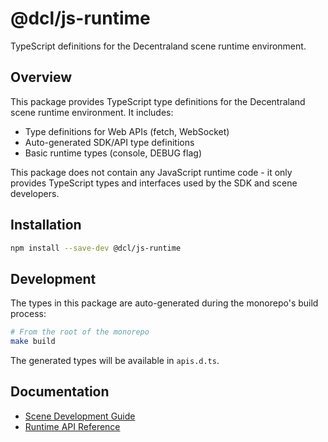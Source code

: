 # @dcl/js-runtime

TypeScript definitions for the Decentraland scene runtime environment.

## Overview

This package provides TypeScript type definitions for the Decentraland scene runtime environment. It includes:

- Type definitions for Web APIs (fetch, WebSocket)
- Auto-generated SDK/API type definitions
- Basic runtime types (console, DEBUG flag)

This package does not contain any JavaScript runtime code - it only provides TypeScript types and interfaces used by the SDK and scene developers.

## Installation

```bash
npm install --save-dev @dcl/js-runtime
```

## Development

The types in this package are auto-generated during the monorepo's build process:

```bash
# From the root of the monorepo
make build
```

The generated types will be available in `apis.d.ts`.

## Documentation

- [Scene Development Guide](https://docs.decentraland.org/creator/development-guide/sdk7/scene-content/)
- [Runtime API Reference](https://docs.decentraland.org/creator/development-guide/sdk7/runtime-api/)
